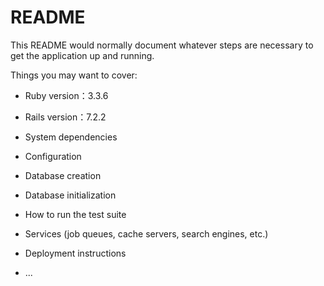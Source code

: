 # README

This README would normally document whatever steps are necessary to get the
application up and running.

Things you may want to cover:

* Ruby version：3.3.6

* Rails version：7.2.2

* System dependencies

* Configuration

* Database creation

* Database initialization

* How to run the test suite

* Services (job queues, cache servers, search engines, etc.)

* Deployment instructions

* ...
